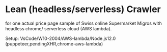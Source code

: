 # Lean (headless/serverless) Crawler
for one actual price page sample of Swiss online Supermarket Migros with headless chrome/ serverless cloud (AWS lambda). 

Setup: VsCode/W10-2004/AWS-lambda/Node.js12.0 (puppeteer,pendingXHR,chrome-aws-lambda)
